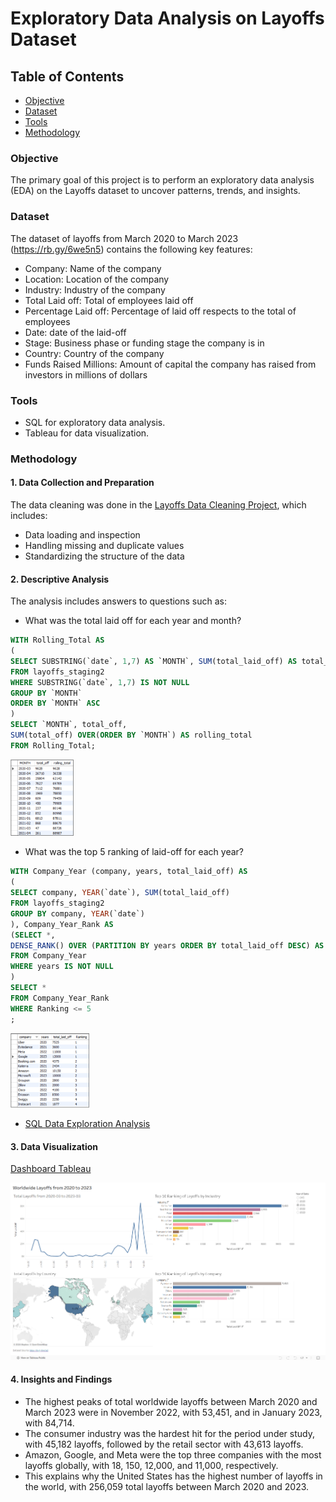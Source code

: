 # Exploratory Data Analysis on Layoffs Dataset

## Table of Contents
  - [Objective](#objective)
  - [Dataset](#dataset)
  - [Tools](#tools)
  - [Methodology](#methodology)
  
### Objective

The primary goal of this project is to perform an exploratory data analysis (EDA) on the Layoffs dataset to uncover patterns, trends, and insights.

### Dataset

The dataset of layoffs from March 2020 to March 2023 (https://rb.gy/6we5n5) contains the following key features:

- Company: Name of the company
- Location: Location of the company
- Industry: Industry of the company
- Total Laid off: Total of employees laid off
- Percentage Laid off: Percentage of laid off respects to the total of employees
- Date: date of the laid-off
- Stage: Business phase or funding stage the company is in
- Country: Country of the company
- Funds Raised Millions: Amount of capital the company has raised from investors in millions of dollars

### Tools
- SQL for exploratory data analysis.
- Tableau for data visualization.

### Methodology

#### 1. Data Collection and Preparation

The data cleaning was done in the [Layoffs Data Cleaning Project](https://github.com/galaes/layoffs-data-cleaning/blob/3c1c60ecad47e0939bf8d2c2489d68079a5c21eb/README.md), which includes:
- Data loading and inspection
- Handling missing and duplicate values
- Standardizing the structure of the data   

#### 2. Descriptive Analysis

The analysis includes answers to questions such as:
- What was the total laid off for each year and month?

```sql
WITH Rolling_Total AS
(
SELECT SUBSTRING(`date`, 1,7) AS `MONTH`, SUM(total_laid_off) AS total_off
FROM layoffs_staging2
WHERE SUBSTRING(`date`, 1,7) IS NOT NULL
GROUP BY `MONTH`
ORDER BY `MONTH` ASC
)
SELECT `MONTH`, total_off,
SUM(total_off) OVER(ORDER BY `MONTH`) AS rolling_total
FROM Rolling_Total;
```
<img src="images/total_by_year_month.png" width="20%" alt="images">
  
- What was the top 5 ranking of laid-off for each year?

```sql
WITH Company_Year (company, years, total_laid_off) AS
(
SELECT company, YEAR(`date`), SUM(total_laid_off) 
FROM layoffs_staging2
GROUP BY company, YEAR(`date`)
), Company_Year_Rank AS
(SELECT *, 
DENSE_RANK() OVER (PARTITION BY years ORDER BY total_laid_off DESC) AS Ranking
FROM Company_Year
WHERE years IS NOT NULL
)
SELECT *
FROM Company_Year_Rank
WHERE Ranking <= 5
;
```
<img src="images/Ranking.png" width="25%" alt="images">

- [SQL Data Exploration Analysis](https://github.com/galaes/Layoffs-exploratory-data-analysis/blob/5c4220d79d1b81889677e050b667cb8d9a120657/Data%20Exploratory%20Analysis-%20Layoffs%20dataset.sql)

#### 3. Data Visualization

[Dashboard Tableau](https://public.tableau.com/views/WordlwideLayoffsfrom2020-2023/Dashboard1?:language=en-US&:sid=&:redirect=auth&:display_count=n&:origin=viz_share_link)

![images](images/Tableau.png)

#### 4. Insights and Findings

- The highest peaks of total worldwide layoffs between March 2020 and March 2023 were in November 2022, with 53,451, and in January 2023, with 84,714.
- The consumer industry was the hardest hit for the period under study, with 45,182 layoffs, followed by the retail sector with 43,613 layoffs.
- Amazon, Google, and Meta were the top three companies with the most layoffs globally, with 18, 150, 12,000, and 11,000, respectively.
- This explains why the United States has the highest number of layoffs in the world, with 256,059 total layoffs between March 2020 and 2023.
